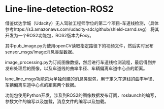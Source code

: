 # Line-line-detection-ROS2
借鉴优达学城（Udacity）无人驾驶工程师学位的第二个项目-车道线检测，（具体参考https://s3.amazonaws.com/udacity-sdc/github/shield-carnd.svg）
将其开发为一个ROS2功能包，ROS2版本为Foxy。


其中pub_image.py为使用openCV读取指定路径下的视频文件，然后实时发布sensor_msgs/Image消息类型数据。

image_processing.py为订阅图像数据，然后进行车道线检测流程，最后得到并发布处理后的图像，以及车道线的曲率半径、车辆偏离车道中心点的距离。

lane_line_msgs功能包为单独创建的消息类型包，用于定义车道线的曲率半径、车辆偏离车道中心点的距离两个数据。

功能包使用Python开发，涉及到ROS2的图像数据发布订阅，roslaunch的编写，参数文件的编写以及加载，消息文件的编写以及加载。


